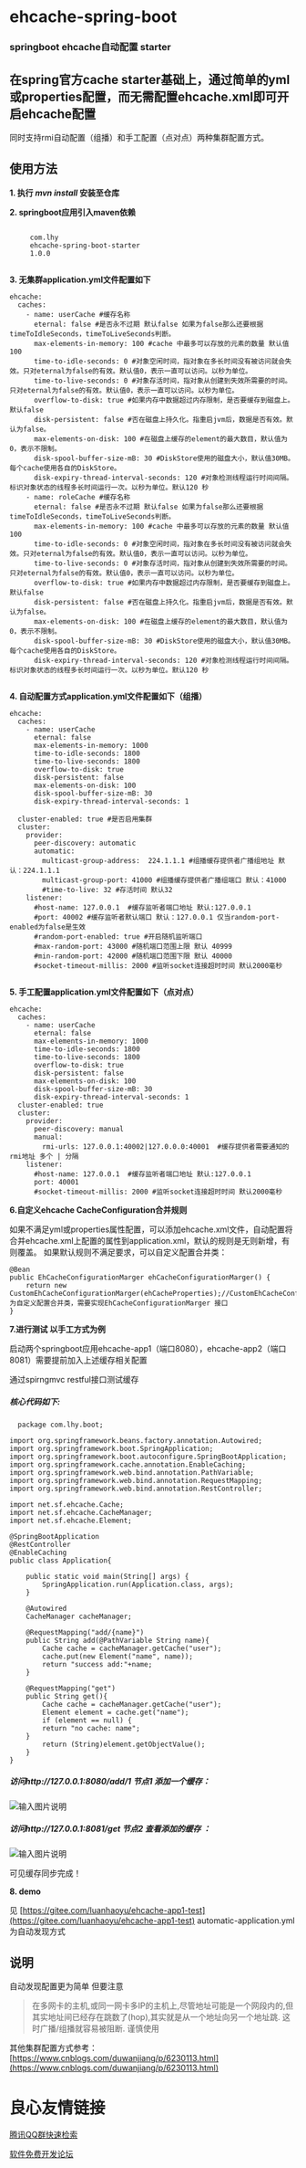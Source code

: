 # ehcache-spring-boot
### springboot ehcache自动配置 starter

## 在spring官方cache starter基础上，通过简单的yml或properties配置，而无需配置ehcache.xml即可开启ehcache配置


同时支持rmi自动配置（组播）和手工配置（点对点）两种集群配置方式。


## 使用方法
 **1. 执行 _mvn install_  安装至仓库** 

 **2. springboot应用引入maven依赖** 
```
 
	 com.lhy 
	 ehcache-spring-boot-starter 
	 1.0.0 
 

```
 **3. 无集群application.yml文件配置如下** 

```
ehcache:
  caches:
    - name: userCache #缓存名称
      eternal: false #是否永不过期 默认false 如果为false那么还要根据timeToIdleSeconds，timeToLiveSeconds判断。
      max-elements-in-memory: 100 #cache 中最多可以存放的元素的数量 默认值100
      time-to-idle-seconds: 0 #对象空闲时间，指对象在多长时间没有被访问就会失效。只对eternal为false的有效。默认值0，表示一直可以访问。以秒为单位。
      time-to-live-seconds: 0 #对象存活时间，指对象从创建到失效所需要的时间。只对eternal为false的有效。默认值0，表示一直可以访问。以秒为单位。
      overflow-to-disk: true #如果内存中数据超过内存限制，是否要缓存到磁盘上。默认false
      disk-persistent: false #否在磁盘上持久化。指重启jvm后，数据是否有效。默认为false。
      max-elements-on-disk: 100 #在磁盘上缓存的element的最大数目，默认值为0，表示不限制。
      disk-spool-buffer-size-mB: 30 #DiskStore使用的磁盘大小，默认值30MB。每个cache使用各自的DiskStore。
      disk-expiry-thread-interval-seconds: 120 #对象检测线程运行时间间隔。标识对象状态的线程多长时间运行一次。以秒为单位。默认120 秒
    - name: roleCache #缓存名称
      eternal: false #是否永不过期 默认false 如果为false那么还要根据timeToIdleSeconds，timeToLiveSeconds判断。
      max-elements-in-memory: 100 #cache 中最多可以存放的元素的数量 默认值100
      time-to-idle-seconds: 0 #对象空闲时间，指对象在多长时间没有被访问就会失效。只对eternal为false的有效。默认值0，表示一直可以访问。以秒为单位。
      time-to-live-seconds: 0 #对象存活时间，指对象从创建到失效所需要的时间。只对eternal为false的有效。默认值0，表示一直可以访问。以秒为单位。
      overflow-to-disk: true #如果内存中数据超过内存限制，是否要缓存到磁盘上。默认false
      disk-persistent: false #否在磁盘上持久化。指重启jvm后，数据是否有效。默认为false。
      max-elements-on-disk: 100 #在磁盘上缓存的element的最大数目，默认值为0，表示不限制。
      disk-spool-buffer-size-mB: 30 #DiskStore使用的磁盘大小，默认值30MB。每个cache使用各自的DiskStore。
      disk-expiry-thread-interval-seconds: 120 #对象检测线程运行时间间隔。标识对象状态的线程多长时间运行一次。以秒为单位。默认120 秒  


```

 **4. 自动配置方式application.yml文件配置如下（组播）** 

```
ehcache:
  caches:
    - name: userCache 
      eternal: false
      max-elements-in-memory: 1000
      time-to-idle-seconds: 1800
      time-to-live-seconds: 1800
      overflow-to-disk: true
      disk-persistent: false
      max-elements-on-disk: 100
      disk-spool-buffer-size-mB: 30
      disk-expiry-thread-interval-seconds: 1
      
  cluster-enabled: true #是否启用集群
  cluster: 
    provider:
      peer-discovery: automatic
      automatic:
        multicast-group-address:  224.1.1.1 #组播缓存提供者广播组地址 默认：224.1.1.1
        multicast-group-port: 41000 #组播缓存提供者广播组端口 默认：41000
        #time-to-live: 32 #存活时间 默认32
    listener:
      #host-name: 127.0.0.1  #缓存监听者端口地址 默认:127.0.0.1
      #port: 40002 #缓存监听者默认端口 默认：127.0.0.1 仅当random-port-enabled为false是生效
      #random-port-enabled: true #开启随机监听端口
      #max-random-port: 43000 #随机端口范围上限 默认 40999
      #min-random-port: 42000 #随机端口范围下限 默认 40000
      #socket-timeout-millis: 2000 #监听socket连接超时时间 默认2000毫秒
 

```

 **5. 手工配置application.yml文件配置如下（点对点）** 

```
ehcache:
  caches:
    - name: userCache
      eternal: false
      max-elements-in-memory: 1000
      time-to-idle-seconds: 1800
      time-to-live-seconds: 1800
      overflow-to-disk: true
      disk-persistent: false
      max-elements-on-disk: 100
      disk-spool-buffer-size-mB: 30
      disk-expiry-thread-interval-seconds: 1
  cluster-enabled: true
  cluster:
    provider:
      peer-discovery: manual 
      manual:
        rmi-urls: 127.0.0.1:40002|127.0.0.0:40001  #缓存提供者需要通知的rmi地址 多个 | 分隔
    listener:
      #host-name: 127.0.0.1  #缓存监听者端口地址 默认:127.0.0.1 
      port: 40001 
      #socket-timeout-millis: 2000 #监听socket连接超时时间 默认2000毫秒
```


 **6.自定义ehcache CacheConfiguration合并规则** 

 如果不满足yml或properties属性配置，可以添加ehcache.xml文件，自动配置将合并ehcache.xml上配置的属性到application.xml，默认的规则是无则新增，有则覆盖。
如果默认规则不满足要求，可以自定义配置合并类：

```
@Bean
public EhCacheConfigurationMarger ehCacheConfigurationMarger() {
	return new CustomEhCacheConfigurationMarger(ehCacheProperties);//CustomEhCacheConfigurationMarger为自定义配置合并类，需要实现EhCacheConfigurationMarger 接口
}
```

 **7.进行测试 以手工方式为例** 

启动两个springboot应用ehcache-app1（端口8080），ehcache-app2（端口8081）需要提前加入上述缓存相关配置

通过spirngmvc restful接口测试缓存

##### 核心代码如下:
```
  package com.lhy.boot;

import org.springframework.beans.factory.annotation.Autowired;
import org.springframework.boot.SpringApplication;
import org.springframework.boot.autoconfigure.SpringBootApplication;
import org.springframework.cache.annotation.EnableCaching;
import org.springframework.web.bind.annotation.PathVariable;
import org.springframework.web.bind.annotation.RequestMapping;
import org.springframework.web.bind.annotation.RestController;

import net.sf.ehcache.Cache;
import net.sf.ehcache.CacheManager;
import net.sf.ehcache.Element;

@SpringBootApplication
@RestController
@EnableCaching
public class Application{

    public static void main(String[] args) {
        SpringApplication.run(Application.class, args);
    }
    
    @Autowired
    CacheManager cacheManager;
    
    @RequestMapping("add/{name}")
    public String add(@PathVariable String name){
    	Cache cache = cacheManager.getCache("user");
    	cache.put(new Element("name", name));
    	return "success add:"+name;
    }
    
    @RequestMapping("get")
    public String get(){
    	Cache cache = cacheManager.getCache("user");
    	Element element = cache.get("name");
    	if (element == null) {
    	return "no cache: name";
	}
    	return (String)element.getObjectValue();
    }
}

```

#####  访问http://127.0.0.1:8080/add/1 节点1 添加一个缓存：

![输入图片说明](https://gitee.com/uploads/images/2018/0112/211559_846379c8_1009390.png "屏幕截图.png")

##### 访问http://127.0.0.1:8081/get 节点2 查看添加的缓存 ：

![输入图片说明](https://gitee.com/uploads/images/2018/0112/211757_fd3d30a1_1009390.png "屏幕截图.png")


可见缓存同步完成！




 **8. demo** 

见 [https://gitee.com/luanhaoyu/ehcache-app1-test](https://gitee.com/luanhaoyu/ehcache-app1-test)
automatic-application.yml为自动发现方式

## 说明

 自动发现配置更为简单 但要注意
> 在多网卡的主机,或同一网卡多IP的主机上,尽管地址可能是一个网段内的,但其实地址间已经存在跳数了(hop),其实就是从一个地址向另一个地址跳. 这时广播/组播就容易被阻断.
谨慎使用

其他集群配置方式参考：[https://www.cnblogs.com/duwanjiang/p/6230113.html](https://www.cnblogs.com/duwanjiang/p/6230113.html)


 # 良心友情链接

[腾讯QQ群快速检索](http://u.720life.cn/s/8cf73f7c)

[软件免费开发论坛](http://u.720life.cn/s/bbb01dc0)
